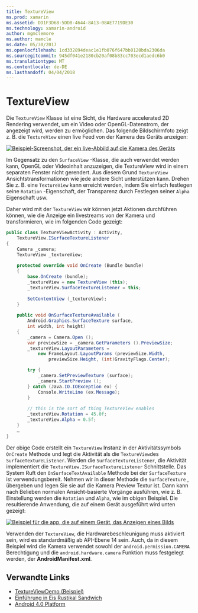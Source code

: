 ```yaml
---
title: TextureView
ms.prod: xamarin
ms.assetid: DD1F3D68-5DD8-4644-8A13-08AE7719DE30
ms.technology: xamarin-android
author: mgmclemore
ms.author: mamcle
ms.date: 05/30/2017
ms.openlocfilehash: 1cd332894deac1e1fb076f647bb0120bda2306da
ms.sourcegitcommit: 945df041e2180cb20af08b83cc703ecd1aedc6b0
ms.translationtype: MT
ms.contentlocale: de-DE
ms.lasthandoff: 04/04/2018
---
```

# <a name="textureview"></a>TextureView

Die `TextureView` Klasse ist eine Sicht, die Hardware accelerated 2D Rendering verwendet, um ein Video oder OpenGL-Datenstrom, der angezeigt wird, werden zu ermöglichen. Das folgende Bildschirmfoto zeigt z. B. die `TextureView` einen live Feed von der Kamera des Geräts anzeigen:

[![Beispiel-Screenshot, der ein live-Abbild auf die Kamera des Geräts](texture-view-images/22-textureviewcamera.png)](texture-view-images/22-textureviewcamera.png#lightbox)

Im Gegensatz zu den `SurfaceView` -Klasse, die auch verwendet werden kann, OpenGL oder Videoinhalt anzuzeigen, die TextureView wird in einem separaten Fenster nicht gerendert.
Aus diesem Grund `TextureView` Ansichtstransformationen wie jede andere Sicht unterstützen kann. Drehen Sie z. B. eine `TextureView` kann erreicht werden, indem Sie einfach festlegen seine `Rotation` -Eigenschaft, der Transparenz durch Festlegen seiner `Alpha` Eigenschaft usw.

Daher wird mit der `TextureView` wir können jetzt Aktionen durchführen können, wie die Anzeige ein livestreams von der Kamera und transformieren, wie im folgenden Code gezeigt:

```csharp
public class TextureViewActivity : Activity,
    TextureView.ISurfaceTextureListener
{
    Camera _camera;
    TextureView _textureView;
       
    protected override void OnCreate (Bundle bundle)
    {
        base.OnCreate (bundle);
        _textureView = new TextureView (this);
        _textureView.SurfaceTextureListener = this;
           
        SetContentView (_textureView);
    }
       
    public void OnSurfaceTextureAvailable (
        Android.Graphics.SurfaceTexture surface,
        int width, int height)
    {
        _camera = Camera.Open ();
        var previewSize = _camera.GetParameters ().PreviewSize;
        _textureView.LayoutParameters =
            new FrameLayout.LayoutParams (previewSize.Width,
                previewSize.Height, (int)GravityFlags.Center);

        try {
            _camera.SetPreviewTexture (surface);
            _camera.StartPreview ();
        } catch (Java.IO.IOException ex) {
            Console.WriteLine (ex.Message);
        }
           
        // this is the sort of thing TextureView enables
        _textureView.Rotation = 45.0f;
        _textureView.Alpha = 0.5f;
    }
    …
}
```

Der obige Code erstellt ein `TextureView` Instanz in der Aktivitätssymbols `OnCreate` Methode und legt die Aktivität als die `TextureView`des `SurfaceTextureListener`. Werden die `SurfaceTextureListener`, die Aktivität implementiert die `TextureView.ISurfaceTextureListener` Schnittstelle. Das System Ruft den `OnSurfaceTextAvailable` Methode bei der `SurfaceTexture` ist verwendungsbereit. Nehmen wir in dieser Methode die `SurfaceTexture` , übergeben und legen Sie sie auf die Kamera Preview Textur ist. Dann kann nach Belieben normalen Ansicht-basierte Vorgänge ausführen, wie z. B. Einstellung werden die `Rotation` und `Alpha`, wie im obigen Beispiel. Die resultierende Anwendung, die auf einem Gerät ausgeführt wird unten gezeigt:

[![Beispiel für die app, die auf einem Gerät, das Anzeigen eines Bilds](texture-view-images/17-textureviewdemo.png)](texture-view-images/17-textureviewdemo.png#lightbox)

Verwenden der `TextureView`, die Hardwarebeschleunigung muss aktiviert sein, wird es standardmäßig ab API-Ebene 14 sein. Auch, da in diesem Beispiel wird die Kamera verwendet sowohl der `android.permission.CAMERA` Berechtigung und die `android.hardware.camera` Funktion muss festgelegt werden, der **AndroidManifest.xml**.



## <a name="related-links"></a>Verwandte Links

- [TextureViewDemo (Beispiel)](https://developer.xamarin.com/samples/monodroid/TextureViewDemo/)
- [Einführung in Eis Rustikal Sandwich](http://www.android.com/about/ice-cream-sandwich/)
- [Android 4.0 Platform](http://developer.android.com/sdk/android-4.0.html)
